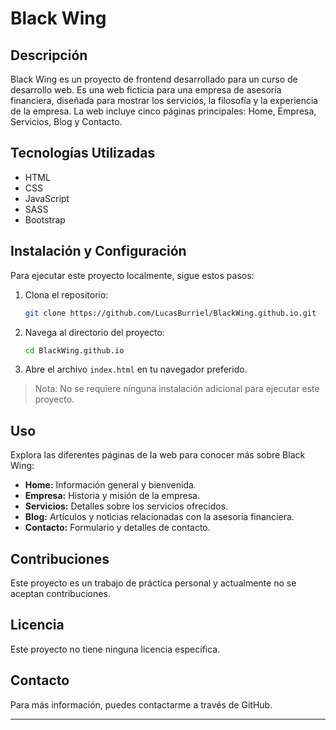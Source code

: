 # Black Wing

## Descripción

Black Wing es un proyecto de frontend desarrollado para un curso de desarrollo web. Es una web ficticia para una empresa de asesoría financiera, diseñada para mostrar los servicios, la filosofía y la experiencia de la empresa. La web incluye cinco páginas principales: Home, Empresa, Servicios, Blog y Contacto.

## Tecnologías Utilizadas

- HTML
- CSS
- JavaScript
- SASS
- Bootstrap

## Instalación y Configuración

Para ejecutar este proyecto localmente, sigue estos pasos:

1. Clona el repositorio:
    ```bash
    git clone https://github.com/LucasBurriel/BlackWing.github.io.git
    ```
2. Navega al directorio del proyecto:
    ```bash
    cd BlackWing.github.io
    ```
3. Abre el archivo `index.html` en tu navegador preferido.

> Nota: No se requiere ninguna instalación adicional para ejecutar este proyecto.

## Uso

Explora las diferentes páginas de la web para conocer más sobre Black Wing:

- **Home:** Información general y bienvenida.
- **Empresa:** Historia y misión de la empresa.
- **Servicios:** Detalles sobre los servicios ofrecidos.
- **Blog:** Artículos y noticias relacionadas con la asesoría financiera.
- **Contacto:** Formulario y detalles de contacto.

## Contribuciones

Este proyecto es un trabajo de práctica personal y actualmente no se aceptan contribuciones.

## Licencia

Este proyecto no tiene ninguna licencia específica.

## Contacto

Para más información, puedes contactarme a través de GitHub.

---

